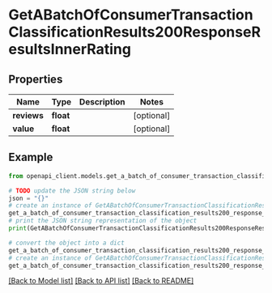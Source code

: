 # GetABatchOfConsumerTransactionClassificationResults200ResponseResultsInnerRating


## Properties

Name | Type | Description | Notes
------------ | ------------- | ------------- | -------------
**reviews** | **float** |  | [optional] 
**value** | **float** |  | [optional] 

## Example

```python
from openapi_client.models.get_a_batch_of_consumer_transaction_classification_results200_response_results_inner_rating import GetABatchOfConsumerTransactionClassificationResults200ResponseResultsInnerRating

# TODO update the JSON string below
json = "{}"
# create an instance of GetABatchOfConsumerTransactionClassificationResults200ResponseResultsInnerRating from a JSON string
get_a_batch_of_consumer_transaction_classification_results200_response_results_inner_rating_instance = GetABatchOfConsumerTransactionClassificationResults200ResponseResultsInnerRating.from_json(json)
# print the JSON string representation of the object
print(GetABatchOfConsumerTransactionClassificationResults200ResponseResultsInnerRating.to_json())

# convert the object into a dict
get_a_batch_of_consumer_transaction_classification_results200_response_results_inner_rating_dict = get_a_batch_of_consumer_transaction_classification_results200_response_results_inner_rating_instance.to_dict()
# create an instance of GetABatchOfConsumerTransactionClassificationResults200ResponseResultsInnerRating from a dict
get_a_batch_of_consumer_transaction_classification_results200_response_results_inner_rating_from_dict = GetABatchOfConsumerTransactionClassificationResults200ResponseResultsInnerRating.from_dict(get_a_batch_of_consumer_transaction_classification_results200_response_results_inner_rating_dict)
```
[[Back to Model list]](../README.md#documentation-for-models) [[Back to API list]](../README.md#documentation-for-api-endpoints) [[Back to README]](../README.md)


